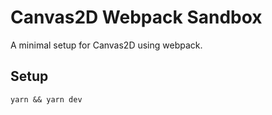 # Canvas2D Webpack Sandbox

A minimal setup for Canvas2D using webpack.

## Setup

`yarn && yarn dev`
